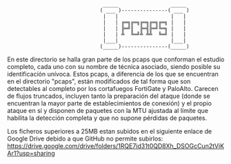                                    _____                 _____ 
                                  ( ___ )---------------( ___ )
                                   |   |                 |   | 
                                   |   | ╔═╗╔═╗╔═╗╔═╗╔═╗ |   | 
                                   |   | ╠═╝║  ╠═╣╠═╝╚═╗ |   | 
                                   |   | ╩  ╚═╝╩ ╩╩  ╚═╝ |   | 
                                   |___|                 |___| 
                                  (_____)---------------(_____)
                                  
En este directorio se halla gran parte de los pcaps que conforman el estudio completo, cada uno con su nombre de técnica asociado, siendo posible su identificación unívoca.
Estos pcaps, a diferencia de los que se encuentran en el directorio "pcaps", están modificados de tal forma que son detectables al completo por los cortafuegos FortiGate y PaloAlto. Carecen de flujos truncados, incluyen tanto la preparación del ataque (donde se encuentran la mayor parte de establecimientos de conexión) y el propio ataque en sí y disponen de
paquetes con la MTU ajustada al límite que habilita la detección completa y que no supone pérdidas de paquetes.

Los ficheros superiores a 25MB estan subidos en el siguiente enlace de Google Drive debido a que GitHub no permite subirlos:
https://drive.google.com/drive/folders/1RQE7id31t0QD8Xh_DSOGcCun2tVjKAr1?usp=sharing
